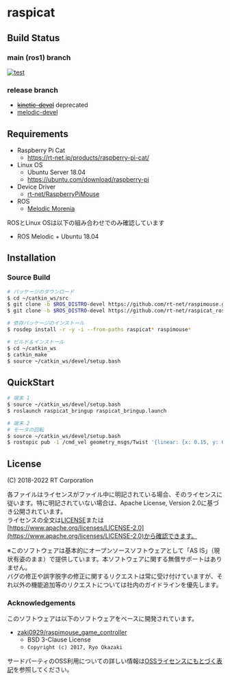 # raspicat


## Build Status

### main (ros1) branch

[![test](https://github.com/rt-net/raspicat_ros/actions/workflows/test.yaml/badge.svg?branch=main)](https://github.com/rt-net/raspicat_ros/actions/workflows/test.yaml?query=branch%3Amain)

### release branch

* ~~[kinetic-devel](https://github.com/rt-net/raspicat_ros/tree/kinetic-devel)~~ deprecated
* [melodic-devel](https://github.com/rt-net/raspicat_ros/tree/melodic-devel)


## Requirements

- Raspberry Pi Cat
  - https://rt-net.jp/products/raspberry-pi-cat/
- Linux OS
  - Ubuntu Server 18.04
  - https://ubuntu.com/download/raspberry-pi
- Device Driver
  - [rt-net/RaspberryPiMouse](https://github.com/rt-net/RaspberryPiMouse)
- ROS
  - [Melodic Morenia](https://wiki.ros.org/melodic)

ROSとLinux OSは以下の組み合わせでのみ確認しています

* ROS Melodic + Ubuntu 18.04

## Installation

### Source Build

```sh
# パッケージのダウンロード
$ cd ~/catkin_ws/src
$ git clone -b $ROS_DISTRO-devel https://github.com/rt-net/raspimouse.git
$ git clone -b $ROS_DISTRO-devel https://github.com/rt-net/raspicat_ros.git

# 依存パッケージのインストール
$ rosdep install -r -y -i --from-paths raspicat* raspimouse*

# ビルド＆インストール
$ cd ~/catkin_ws
$ catkin_make
$ source ~/catkin_ws/devel/setup.bash
```

## QuickStart

```sh
# 端末 1
$ source ~/catkin_ws/devel/setup.bash
$ roslaunch raspicat_bringup raspicat_bringup.launch

# 端末 2
# モータの回転
$ source ~/catkin_ws/devel/setup.bash
$ rostopic pub -1 /cmd_vel geometry_msgs/Twist '{linear: {x: 0.15, y: 0, z: 0}, angular: {x: 0, y: 0, z: 0.10}}'
```

## License

(C) 2018-2022 RT Corporation

各ファイルはライセンスがファイル中に明記されている場合、そのライセンスに従います。特に明記されていない場合は、Apache License, Version 2.0に基づき公開されています。  
ライセンスの全文は[LICENSE](./LICENSE)または[https://www.apache.org/licenses/LICENSE-2.0](https://www.apache.org/licenses/LICENSE-2.0)から確認できます。

※このソフトウェアは基本的にオープンソースソフトウェアとして「AS IS」（現状有姿のまま）で提供しています。本ソフトウェアに関する無償サポートはありません。  
バグの修正や誤字脱字の修正に関するリクエストは常に受け付けていますが、それ以外の機能追加等のリクエストについては社内のガイドラインを優先します。

### Acknowledgements

このソフトウェアは以下のソフトウェアをベースに開発されています。

* [zaki0929/raspimouse_game_controller](https://github.com/zaki0929/raspimouse_game_controller)
    * BSD 3-Clause License
    * `Copyright (c) 2017, Ryo Okazaki`

サードパーティのOSS利用についての詳しい情報は[OSSライセンスにもとづく表記](./THIRD-PARTY-NOTICE.md)を参照してください。
